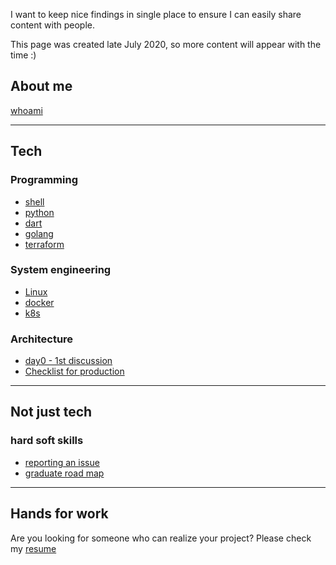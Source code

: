 I want to keep nice findings in single place to ensure I can easily share content with people.

This page was created late July 2020, so more content will appear with the time :)

## About me

[whoami](whoami.md)

---

## Tech

### Programming

* [shell](shell)
* [python](python)
* [dart](dart)
* [golang](golang)
* [terraform](terraform)

### System engineering

* [Linux](linux)
* [docker](docker)
* [k8s](k8s)

### Architecture

* [day0 - 1st discussion](archirecture/day0/1st-discussion)
* [Checklist for production](archirecture/production/readiness)

---

## Not just tech

### hard soft skills

* [reporting an issue](hard-soft/issues.md)
* [graduate road map](hard-soft/graduate.md)

---

## Hands for work

Are you looking for someone who can realize your project? Please check my [resume](resume)